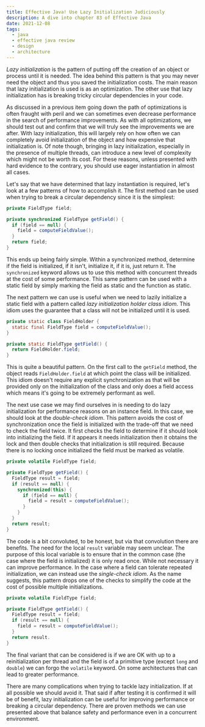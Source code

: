 ```yaml
---
title: Effective Java! Use Lazy Initialization Judiciously
description: A dive into chapter 83 of Effective Java
date: 2021-12-08
tags:
  - java
  - effective java review
  - design
  - architecture
---
```


_Lazy initialization_ is the pattern of putting off the creation of an object or process until it is needed. The idea behind this pattern is that you may never need the object and thus you saved the initialization costs. The main reason that lazy initialization is used is as an optimization. The other use that lazy initialization has is breaking tricky circular dependencies in your code.

As discussed in a previous item going down the path of optimizations is often fraught with peril and we can sometimes even decrease performance in the search of performance improvements. As with all optimizations, we should test out and confirm that we will truly see the improvements we are after. With lazy initialization, this will largely rely on how often we can completely avoid initialization of the object and how expensive that initialization is.  Of note though, bringing in lazy initialization, especially in the presence of multiple threads, can introduce a new level of complexity which might not be worth its cost. For these reasons, unless presented with hard evidence to the contrary, you should use eager instantiation in almost all cases. 

Let's say that we have determined that lazy instantiation is required, let's look at a few patterns of how to accomplish it. The first method can be used when trying to break a circular dependency since it is the simplest:

```java
private FieldType field;

private synchronized FieldType getField() {
  if (field == null) {
    field = computeFieldValue();
  }
  return field;
}
```

This ends up being fairly simple. Within a synchronized method, determine if the field is initialized, if it isn't, initialize it, if it is, just return it. The `synchronized` keyword allows us to use this method with concurrent threads at the cost of some performance. This same pattern can be used with a static field by simply marking the field as static and the function as static.

The next pattern we can use is useful when we need to lazily initialize a static field with a pattern called _lazy initialization holder class idiom_. This idiom uses the guarantee that a class will not be initialized until it is used.

```java
private static class FieldHolder {
  static final FieldType field = computeFieldValue();
}

private static FieldType getField() {
  return FieldHolder.field;
}
```

This is quite a beautiful pattern. On the first call to the `getField` method, the object reads `FieldHolder.field` at which point the class will be initialized. This idiom doesn't require any explicit synchronization as that will be provided only on the initialization of the class and only does a field access which means it's going to be extremely performant as well. 

The next use case we may find ourselves in is needing to do lazy initialization for performance reasons on an instance field. In this case, we should look at the _double-check idiom_. This pattern avoids the cost of synchronization once the field is initialized with the trade-off that we need to check the field twice. It first checks the field to determine if it should look into initializing the field. If it appears it needs initialization then it obtains the lock and then double checks that initialization is still required.  Because there is no locking once initialized the field must be marked as volatile.

```java
private volatile FieldType field;

private FieldType getField() {
  FieldType result = field;
  if (result == null) {
    synchronized(this) {
      if (field == null) {
        field = result = computeFieldValue();
      }
    }
  }
  return result;
}
```

The code is a bit convoluted, to be honest, but via that convolution there are benefits. The need for the local `result` variable may seem unclear. The purpose of this local variable is to ensure that in the common case (the case where the field is initialized) it is only read once. While not necessary it can improve performance. In the case where a field can tolerate repeated initialization, we can instead use the _single-check idiom_. As the name suggests, this pattern drops one of the checks to simplify the code at the cost of possible multiple initializations. 

```java
private volatile FieldType field;

private FieldType getField() {
  FieldType result = field;
  if (result == null) {
    field = result = computeFieldValue();
  }
  return result.
}
```
The final variant that can be considered is if we are OK with up to a reinitialization per thread and the field is of a primitive type (except `long` and `double`) we can forgo the `volatile` keyword. On some architectures that can lead to greater performance. 

There are many complications when trying to tackle lazy initialization. If at all possible we should avoid it. That said if after testing it is confirmed it will be of benefit, lazy initialization can be useful for improving performance or breaking a circular dependency. There are proven methods we can use presented above that balance safety and performance even in a concurrent environment. 
